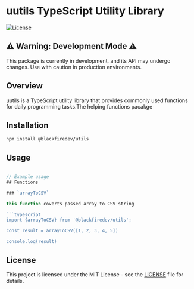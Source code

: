 # uutils TypeScript Utility Library

[![License](https://img.shields.io/badge/license-MIT-blue.svg)](https://opensource.org/licenses/MIT)


## ⚠️ Warning: Development Mode ⚠️

This package is currently in development, and its API may undergo changes. Use with caution in production environments.


## Overview

uutils is a TypeScript utility library that provides commonly used functions for daily programming tasks.The helping functions pacakge 



## Installation

```bash
npm install @blackfiredev/utils
```

## Usage

```typescript

// Example usage
## Functions

### `arrayToCSV`

this function coverts passed array to CSV string

```typescript
import {arrayToCSV} from '@blackfiredev/utils';

const result = arrayToCSV([1, 2, 3, 4, 5])

console.log(result)

``` 

<!-- Add documentation for other functions as needed -->

## License

This project is licensed under the MIT License - see the [LICENSE](LICENSE) file for details.
